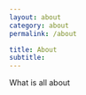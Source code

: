 ```yaml
---
layout: about 
category: about
permalink: /about

title: About
subtitle: 
---
```

What is all about
